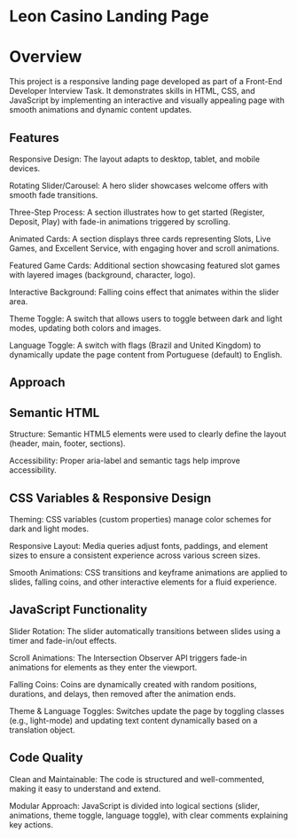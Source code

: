 # Leon Casino Landing Page

# Overview

This project is a responsive landing page developed as part of a Front-End Developer Interview Task. It demonstrates skills in HTML, CSS, and JavaScript by implementing an interactive and visually appealing page with smooth animations and dynamic content updates.

## Features

Responsive Design: The layout adapts to desktop, tablet, and mobile devices.

Rotating Slider/Carousel: A hero slider showcases welcome offers with smooth fade transitions.

Three-Step Process: A section illustrates how to get started (Register, Deposit, Play) with fade-in animations triggered by scrolling.

Animated Cards: A section displays three cards representing Slots, Live Games, and Excellent Service, with engaging hover and scroll animations.

Featured Game Cards: Additional section showcasing featured slot games with layered images (background, character, logo).

Interactive Background: Falling coins effect that animates within the slider area.

Theme Toggle: A switch that allows users to toggle between dark and light modes, updating both colors and images.

Language Toggle: A switch with flags (Brazil and United Kingdom) to dynamically update the page content from Portuguese (default) to English.

## Approach

## Semantic HTML

Structure: Semantic HTML5 elements were used to clearly define the layout (header, main, footer, sections).

Accessibility: Proper aria-label and semantic tags help improve accessibility.

## CSS Variables & Responsive Design

Theming: CSS variables (custom properties) manage color schemes for dark and light modes.

Responsive Layout: Media queries adjust fonts, paddings, and element sizes to ensure a consistent experience across various screen sizes.

Smooth Animations: CSS transitions and keyframe animations are applied to slides, falling coins, and other interactive elements for a fluid experience.

## JavaScript Functionality

Slider Rotation: The slider automatically transitions between slides using a timer and fade-in/out effects.

Scroll Animations: The Intersection Observer API triggers fade-in animations for elements as they enter the viewport.

Falling Coins: Coins are dynamically created with random positions, durations, and delays, then removed after the animation ends.

Theme & Language Toggles: Switches update the page by toggling classes (e.g., light-mode) and updating text content dynamically based on a translation object.

## Code Quality

Clean and Maintainable: The code is structured and well-commented, making it easy to understand and extend.

Modular Approach: JavaScript is divided into logical sections (slider, animations, theme toggle, language toggle), with clear comments explaining key actions.
